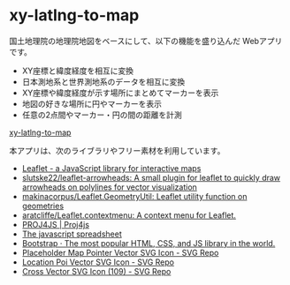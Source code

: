 # xy-latlng-to-map

国土地理院の地理院地図をベースにして、以下の機能を盛り込んだ Webアプリです。

- XY座標と緯度経度を相互に変換
- 日本測地系と世界測地系のデータを相互に変換
- XY座標や緯度経度が示す場所にまとめてマーカーを表示
- 地図の好きな場所に円やマーカーを表示
- 任意の2点間やマーカー・円の間の距離を計測

[xy-latlng-to-map](https://xy-latlng-to-map.com/)

本アプリは、次のライブラリやフリー素材を利用しています。

- [Leaflet - a JavaScript library for interactive maps](https://leafletjs.com/)
- [slutske22/leaflet-arrowheads: A small plugin for leaflet to quickly draw arrowheads on polylines for vector visualization](https://github.com/slutske22/leaflet-arrowheads)
- [makinacorpus/Leaflet.GeometryUtil: Leaflet utility function on geometries](https://github.com/makinacorpus/Leaflet.GeometryUtil)
- [aratcliffe/Leaflet.contextmenu: A context menu for Leaflet.](https://github.com/aratcliffe/Leaflet.contextmenu)
- [PROJ4JS | Proj4js](http://proj4js.org/)
- [The javascript spreadsheet](https://bossanova.uk/jspreadsheet/v4/)
- [Bootstrap · The most popular HTML, CSS, and JS library in the world.](https://getbootstrap.com/)
- [Placeholder Map Pointer Vector SVG Icon - SVG Repo](https://www.svgrepo.com/svg/186038/placeholder-map-pointer)
- [Location Poi Vector SVG Icon - SVG Repo](https://www.svgrepo.com/svg/399145/location-poi)
- [Cross Vector SVG Icon (109) - SVG Repo](https://www.svgrepo.com/svg/475147/cross)